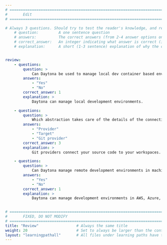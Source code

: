 ```yaml
---
# ================================================================================
#       Edit
# ================================================================================

# Always 3 questions. Should try to test the reader's knowledge, and reinforce the key points you want them to remember.
    # question:         A one sentence question
    # answers:          The correct answers (from 2-4 answer options only). Should be surrounded by quotes.
    # correct_answer:   An integer indicating what answer is correct (index starts from 0)
    # explanation:      A short (1-3 sentence) explanation of why the correct answer is correct. Can add additional context if desired


review:
    - questions:
        question: >
            Can Daytona be used to manage local dev container based environments?
        answers:
            - "Yes"
            - "No"
        correct_answer: 1                 
        explanation: >
            Daytona can manage local development environments.

    - questions:
        question: >
            Which abstraction takes care of the details of the connection to your source code projects?
        answers:
            - "Provider"
            - "Target"
            - "Git provider"
        correct_answer: 3                  
        explanation: >
            Git providers connect your source code to your workspaces.

    - questions:
        question: >
            Can Daytona manage remote development environments in machines provided by cloud service providers?
        answers:
            - "Yes"
            - "No"
        correct_answer: 1                  
        explanation: >
            Daytona can manage development environments in AWS, Azure, and GCP. All offer Arm-based virtual machines.
               

# ================================================================================
#       FIXED, DO NOT MODIFY
# ================================================================================
title: "Review"                 # Always the same title
weight: 20                      # Set to always be larger than the content in this path
layout: "learningpathall"       # All files under learning paths have this same wrapper
---
```

